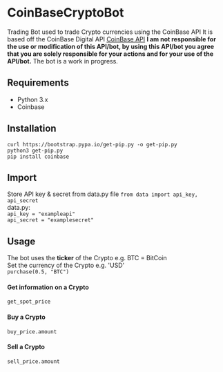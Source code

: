 # CoinBaseCryptoBot
Trading Bot used to trade Crypto currencies using the CoinBase API
It is based off the CoinBase Digital API [CoinBase API](https://developers.coinbase.com/)
**I am not responsible for the use or modification of this API/bot, by using this API/bot you agree that you are solely responsible for your actions and for your use of the API/bot.**
The bot is a work in progress.
## Requirements
- Python 3.x
- Coinbase
## Installation
`curl https://bootstrap.pypa.io/get-pip.py -o get-pip.py`  
`python3 get-pip.py`  
`pip install coinbase`
## Import
Store API key & secret from data.py file
`from data import api_key, api_secret`  
data.py:  
`api_key = "exampleapi"`  
`api_secret = "examplesecret"`  
## Usage
The bot uses the **ticker** of the Crypto e.g. BTC = BitCoin  
Set the currency of the Crypto e.g. 'USD'  
`purchase(0.5, "BTC")`
#### Get information on a Crypto
`get_spot_price`
#### Buy a Crypto
`buy_price.amount`
#### Sell a Crypto
`sell_price.amount`